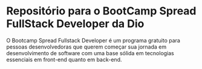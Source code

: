 # Repositório para o BootCamp Spread FullStack Developer da Dio
O Bootcamp Spread Fullstack Developer é um programa gratuito para pessoas desenvolvedoras que querem começar sua jornada em desenvolvimento de software com uma base sólida em tecnologias essenciais em front-end quanto em back-end.
